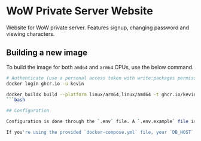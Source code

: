 # WoW Private Server Website
Website for WoW private server. Features signup, changing password and viewing characters.

## Building a new image
To build the image for both `amd64` and `arm64` CPUs, use the below command.

```bash
# Authenticate (use a personal access token with write:packages permissions)
docker login ghcr.io -u kevin

docker buildx build --platform linux/arm64,linux/amd64 -t ghcr.io/kevinfrom/wow-private-server-website:[version] -t ghcr.io/kevinfrom/wow-private-server-website:latest --push .
```bash

## Configuration

Configuration is done through the `.env` file. A `.env.example` file is provided, which you can copy and adjust as needed.

If you're using the provided `docker-compose.yml` file, your `DB_HOST` will be `mariadb`.

